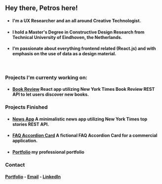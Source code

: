 ## Hey there, Petros here!

- #### I'm a UX Researcher and an all around Creative Technologist. 
- #### I hold a Master's Degree in Constructive Design Research from Technical University of Eindhoven, the Netherlands.
- #### I’m passionate about everything frontend related (React.js) and with emphasis on the use of data as a design material.
<br/>

### Projects I'm currenty working on:
- #### [Book Review](https://github.com/petros-chantz/Books-app) React app utilizing New York Times Book Review REST API to let users discover new books. 

### Projects Finished 
- #### [News App](https://github.com/petros-chantz/News-app) A minimalistic news app utilizing New York Times top stories REST API.
- #### [FAQ Accordion Card](https://github.com/petros-chantz/FAQ-app) A fictional FAQ Accordion Card for a commercial application.
- #### [Portfolio](https://github.com/petros-chantz/test-portfolio) my professional portfolio

### Contact
#### [Portfolio](https://petros-chantzopoulos.com/) -   [Email](petros.chantz@gmail.com) -   [LinkedIn](https://www.linkedin.com/in/petroschantz/)
